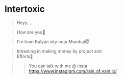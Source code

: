 # Intertoxic

> Heyy....

> How are you👋

> I'm from Kalyan city near Mumbai😇

> Intresting in making money by project and  
Efforts💪 

>> You can talk with me @ insta https://www.instagram.com/rain_of_vain.io/
